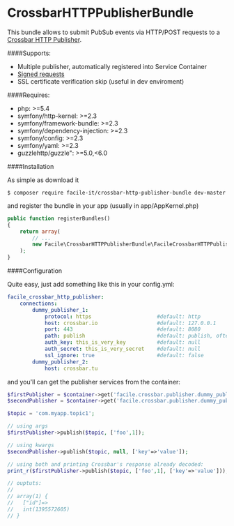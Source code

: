 # CrossbarHTTPPublisherBundle

This bundle allows to submit PubSub events via HTTP/POST requests to a [Crossbar HTTP Publisher](http://crossbar.io/docs/HTTP-Bridge-Services-Publisher/).

####Supports:

* Multiple publisher, automatically registered into Service Container
* [Signed requests](http://crossbar.io/docs/HTTP-Bridge-Services-Publisher/#signed-requests)
* SSL certificate verification skip (useful in dev enviroment)

####Requires:

* php: >=5.4
* symfony/http-kernel: >=2.3
* symfony/framework-bundle: >=2.3
* symfony/dependency-injection: >=2.3
* symfony/config: >=2.3
* symfony/yaml: >=2.3
* guzzlehttp/guzzle": >=5.0,<6.0

####Installation

As simple as download it 

```console
$ composer require facile-it/crossbar-http-publisher-bundle dev-master
```

and register the bundle in your app (usually in app/AppKernel.php)
````php
public function registerBundles()
{
    return array(
        // ...
        new Facile\CrossbarHTTPPublisherBundle\FacileCrossbarHTTPPublisherBundle(),
    );
}
````
####Configuration

Quite easy, just add something like this in your config.yml:

````yaml
facile_crossbar_http_publisher:
    connections:
        dummy_publisher_1:
            protocol: https                     #default: http
            host: crossbar.io                   #default: 127.0.0.1 
            port: 443                           #default: 8080
            path: publish                       #default: publish, often just empty
            auth_key: this_is_very_key          #default: null
            auth_secret: this_is_very_secret    #default: null
            ssl_ignore: true                    #default: false
        dummy_publisher_2:
            host: crossbar.tu
````

and you'll can get the publisher services from the container:

````php
$firstPublisher = $container->get('facile.crossbar.publisher.dummy_publisher_1');
$secondPublisher = $container->get('facile.crossbar.publisher.dummy_publisher_2');

$topic = 'com.myapp.topic1';

// using args
$firstPublisher->publish($topic, ['foo',1]);

// using kwargs
$secondPublisher->publish($topic, null, ['key'=>'value']);

// using both and printing Crossbar's response already decoded:
print_r($firstPublisher->publish($topic, ['foo',1], ['key'=>'value']));

// ouptuts:
//
// array(1) {
//   ["id"]=>
//   int(1395572605)
// }

````
